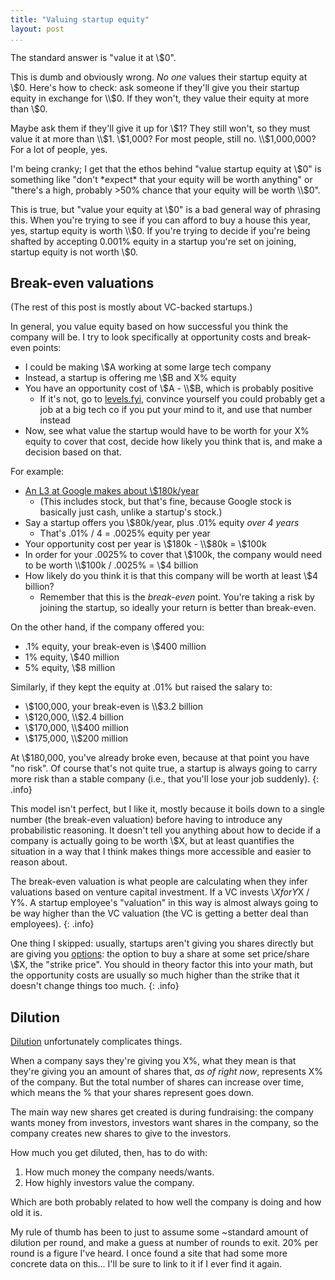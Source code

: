 ```yaml
---
title: "Valuing startup equity"
layout: post
...
```


The standard answer is "value it at \\$0".

This is dumb and obviously wrong. *No one* values their startup equity at \\$0. Here's how to check: ask someone if they'll give you their startup equity in exchange for \\$0. If they won't, they value their equity at more than \\$0.

Maybe ask them if they'll give it up for \\$1? They still won't, so they must value it at more than \\$1. \\$1,000? For most people, still no. \\$1,000,000? For a lot of people, yes.

I'm being cranky; I get that the ethos behind "value startup equity at \\$0" is something like "don't *expect* that your equity will be worth anything" or "there's a high, probably >50% chance that your equity will be worth \\$0".

This is true, but "value your equity at \\$0" is a bad general way of phrasing this. When you're trying to see if you can afford to buy a house this year, yes, startup equity is worth \\$0. If you're trying to decide if you're being shafted by accepting 0.001% equity in a startup you're set on joining, startup equity is not worth \\$0.

## Break-even valuations

(The rest of this post is mostly about VC-backed startups.)

In general, you value equity based on how successful you think the company will be. I try to look specifically at opportunity costs and break-even points:

- I could be making \\$A working at some large tech company
- Instead, a startup is offering me \\$B and X% equity
- You have an opportunity cost of \\$A - \\$B, which is probably positive
    - If it's not, go to [levels.fyi](https://www.levels.fyi/), convince yourself you could probably get a job at a big tech co if you put your mind to it, and use that number instead
- Now, see what value the startup would have to be worth for your X% equity to cover that cost, decide how likely you think that is, and make a decision based on that.

For example:

- [An L3 at Google makes about \\$180k/year](https://www.levels.fyi/salary/Google/SE/L3/)
    - (This includes stock, but that's fine, because Google stock is basically just cash, unlike a startup's stock.)
- Say a startup offers you \\$80k/year, plus .01% equity *over 4 years*
    - That's .01% / 4 = .0025% equity per year
- Your opportunity cost per year is \\$180k - \\$80k = \\$100k
- In order for your .0025% to cover that \\$100k, the company would need to be worth \\$100k / .0025% = \\$4 billion
- How likely do you think it is that this company will be worth at least \\$4 billion?
    - Remember that this is the *break-even* point. You're taking a risk by joining the startup, so ideally your return is better than break-even.

On the other hand, if the company offered you:

- .1% equity, your break-even is \\$400 million
- 1% equity, \\$40 million
- 5% equity, \\$8 million

Similarly, if they kept the equity at .01% but raised the salary to:

- \\$100,000, your break-even is \\$3.2 billion
- \\$120,000, \\$2.4 billion
- \\$170,000, \\$400 million
- \\$175,000, \\$200 million

At \\$180,000, you've already broke even, because at that point you have "no risk". Of course that's not quite true, a startup is always going to carry more risk than a stable company (i.e., that you'll lose your job suddenly).
{: .info}

This model isn't perfect, but I like it, mostly because it boils down to a
single number (the break-even valuation) before having to introduce any
probabilistic reasoning. It doesn't tell you anything about how to decide if
a company is actually going to be worth \\$X, but at least quantifies the
situation in a way that I think makes things more accessible and easier to
reason about.

The break-even valuation is what people are calculating when they infer valuations based on venture capital investment. If a VC invests \\$X for Y% of a company, their "valuation" of the company is \\$X / Y%. A startup employee's "valuation" in this way is almost always going to be way higher than the VC valuation (the VC is getting a better deal than employees).
{: .info}

One thing I skipped: usually, startups aren't giving you shares directly but are giving you [options](https://www.investopedia.com/terms/s/stockoption.asp): the option to buy a share at some set price/share \\$X, the "strike price". You should in theory factor this into your math, but the opportunity costs are usually so much higher than the strike that it doesn't change things too much.
{: .info}

## Dilution

[Dilution](https://www.investopedia.com/terms/d/dilution.asp) unfortunately
complicates things.

When a company says they're giving you X%, what they mean is that they're
giving you an amount of shares that, *as of right now*, represents X% of the
company. But the total number of shares can increase over time, which means
the % that your shares represent goes down.

The main way new shares get created is during fundraising: the company wants
money from investors, investors want shares in the company, so the company
creates new shares to give to the investors.

How much you get diluted, then, has to do with:

1. How much money the company needs/wants.
2. How highly investors value the company.

Which are both probably related to how well the company is doing and how old
it is.

My rule of thumb has been to just to assume some ~standard amount of dilution
per round, and make a guess at number of rounds to exit. 20% per round is a
figure I've heard. I once found a site that had some more concrete data on
this... I'll be sure to link to it if I ever find it again.
